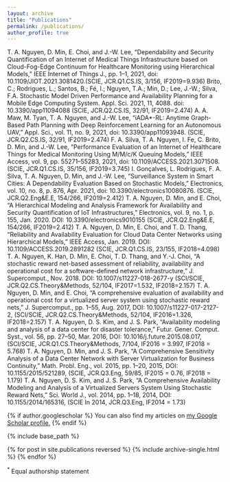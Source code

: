 ```yaml
---
layout: archive
title: "Publications"
permalink: /publications/
author_profile: true
---
```



T. A. Nguyen, D. Min, E. Choi, and J.-W. Lee, “Dependability and Security Quantification of an Internet of Medical Things Infrastructure based on Cloud-Fog-Edge Continuum for Healthcare Monitoring using Hierarchical Models,” IEEE Internet of Things J., pp. 1–1, 2021, doi: 10.1109/JIOT.2021.3081420.(SCIE, JCR.Q1.CS.IS, 3/156, IF2019=9.936)
Brito, C.; Rodrigues, L.; Santos, B.; Fé, I.; Nguyen, T.A.; Min, D.; Lee, J.-W.; Silva, F.A. Stochastic Model Driven Performance and Availability Planning for a Mobile Edge Computing System. Appl. Sci. 2021, 11, 4088. doi: 10.3390/app11094088 (SCIE, JCR.Q2.CS.IS, 32/91, IF2019=2.474)
A. A. Maw, M. Tyan, T. A. Nguyen, and J.-W. Lee, “iADA*-RL: Anytime Graph-Based Path Planning with Deep Reinforcement Learning for an Autonomous UAV,” Appl. Sci., vol. 11, no. 9, 2021, doi: 10.3390/app11093948. (SCIE, JCR.Q2.CS.IS, 32/91, IF2019=2.474)
F. A. Silva, T. A. Nguyen, I. Fe, C. Brito, D. Min, and J.-W. Lee, “Performance Evaluation of an Internet of Healthcare Things for Medical Monitoring Using M/M/c/K Queuing Models,” IEEE Access, vol. 9, pp. 55271–55283, 2021, doi: 10.1109/ACCESS.2021.3071508. (SCIE, JCR.Q1.CS.IS, 35/156, IF2019=3.745)
I. Gonçalves, L. Rodrigues, F. A. Silva, T. A. Nguyen, D. Min, and J.-W. Lee, “Surveillance System in Smart Cities: A Dependability Evaluation Based on Stochastic Models,” Electronics, vol. 10, no. 8, p. 876, Apr. 2021, doi: 10.3390/electronics10080876. (SCIE, JCR.Q2.Eng&E.E, 154/266, IF2019=2.412)
T. A. Nguyen, D. Min, and E. Choi, “A Hierarchical Modeling and Analysis Framework for Availability and Security Quantification of IoT Infrastructures,” Electronics, vol. 9, no. 1, p. 155, Jan. 2020. DOI: 10.3390/electronics9010155 (SCIE, JCR.Q2.Eng&E.E, 154/266, IF2019=2.412)
T. A. Nguyen, D. Min, E. Choi, and T. D. Thang, “Reliability and Availability Evaluation for Cloud Data Center Networks using Hierarchical Models​,” IEEE Access, Jan. 2019. DOI: 10.1109/ACCESS.2019.2891282 (SCIE, JCR.Q1.CS.IS, 23/155, IF2018=4.098)
T. A. Nguyen, K. Han, D. Min, E. Choi, T. D. Thang, and Y.-J. Choi, “A stochastic reward net-based assessment of reliability, availability and operational cost for a software-defined network infrastructure,” J. Supercomput., Nov. 2018. DOI: 10.1007/s11227-018-2677-y (SCI/SCIE, JCR.Q2.CS.Theory&Methods, 52/104, IF2017=1.532, IF2018=2.157)
T. A. Nguyen, D. Min, and E. Choi, “A comprehensive evaluation of availability and operational cost for a virtualized server system using stochastic reward nets,” J. Supercomput., pp. 1–55, Aug. 2017, DOI: 10.1007/s11227-017-2127-2, (SCI/SCIE, JCR.Q2.CS.Theory&Methods, 52/104, IF2016=1.326, IF2018=2.157)
T. A. Nguyen, D. S. Kim, and J. S. Park, “Availability modeling and analysis of a data center for disaster tolerance,” Futur. Gener. Comput. Syst., vol. 56, pp. 27–50, Mar. 2016, DOI: 10.1016/j.future.2015.08.017, (SCI/SCIE, JCR.Q1.CS.Theory&Methods, 7/104, IF2016 = 3.997, IF2018 = 5.768)
T. A. Nguyen, D. Min, and J. S. Park, “A Comprehensive Sensitivity Analysis of a Data Center Network with Server Virtualization for Business Continuity,” Math. Probl. Eng., vol. 2015, pp. 1–20, 2015, DOI: 10.1155/2015/521289, (SCIE, JCR.Q3.Eng, 59/85, IF2015 = 0.76, IF2018 = 1.179)
T. A. Nguyen, D. S. Kim, and J. S. Park, “A Comprehensive Availability Modeling and Analysis of a Virtualized Servers System Using Stochastic Reward Nets,” Sci. World J., vol. 2014, pp. 1–18, 2014, DOI: 10.1155/2014/165316, (SCIE In 2014, JCR.Q3.Eng, IF2014 = 1.73)



{% if author.googlescholar %}
  You can also find my articles on <u><a href="{{author.googlescholar}}">my Google Scholar profile</a>.</u>
{% endif %}

{% include base_path %}

{% for post in site.publications reversed %}
  {% include archive-single.html %}
{% endfor %}

<sup>*</sup> Equal authorship statement